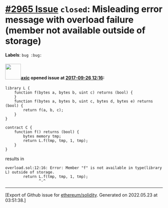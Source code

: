 # [\#2965 Issue](https://github.com/ethereum/solidity/issues/2965) `closed`: Misleading error message with overload failure (member not available outside of storage)
**Labels**: `bug :bug:`


#### <img src="https://avatars.githubusercontent.com/u/20340?v=4" width="50">[axic](https://github.com/axic) opened issue at [2017-09-26 12:16](https://github.com/ethereum/solidity/issues/2965):

```
library L {
    function f(bytes a, bytes b, uint c) returns (bool) {
    } 
    function f(bytes a, bytes b, uint c, bytes d, bytes e) returns (bool) {
        return f(a, b, c);
    }
}

contract C {
    function f() returns (bool) {
        bytes memory tmp;
        return L.f(tmp, tmp, 1, tmp);
    }
}
```

results in

```
overload.sol:12:16: Error: Member "f" is not available in type(library L) outside of storage.
        return L.f(tmp, tmp, 1, tmp);
               ^-^
```





-------------------------------------------------------------------------------



[Export of Github issue for [ethereum/solidity](https://github.com/ethereum/solidity). Generated on 2022.05.23 at 03:51:38.]
